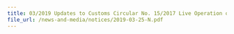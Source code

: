 ```yaml
---
title: 03/2019 Updates to Customs Circular No. 15/2017 Live Operation of the ASEAN Single Window (ASW) for the Electronic Exchange of Form D under the ASEAN Trade in Goods Agreement of the ASEAN Free Trade Area ("ATIGA") 
file_url: /news-and-media/notices/2019-03-25-N.pdf
---
```

